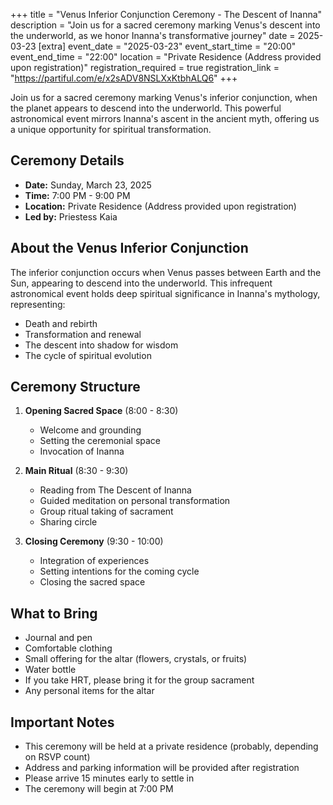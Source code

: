  +++
title = "Venus Inferior Conjunction Ceremony - The Descent of Inanna"
description = "Join us for a sacred ceremony marking Venus's descent into the underworld, as we honor Inanna's transformative journey"
date = 2025-03-23
[extra]
event_date = "2025-03-23"
event_start_time = "20:00"
event_end_time = "22:00"
location = "Private Residence (Address provided upon registration)"
registration_required = true
registration_link = "https://partiful.com/e/x2sADV8NSLXxKtbhALQ6"
+++

Join us for a sacred ceremony marking Venus's inferior conjunction, when the planet appears to descend into the underworld. This powerful astronomical event mirrors Inanna's ascent in the ancient myth, offering us a unique opportunity for spiritual transformation.

## Ceremony Details

- **Date:** Sunday, March 23, 2025
- **Time:** 7:00 PM - 9:00 PM
- **Location:** Private Residence (Address provided upon registration)
- **Led by:** Priestess Kaia

## About the Venus Inferior Conjunction

The inferior conjunction occurs when Venus passes between Earth and the Sun, appearing to descend into the underworld. This infrequent astronomical event holds deep spiritual significance in Inanna's mythology, representing:

- Death and rebirth
- Transformation and renewal
- The descent into shadow for wisdom
- The cycle of spiritual evolution

## Ceremony Structure

1. **Opening Sacred Space** (8:00 - 8:30)
   - Welcome and grounding
   - Setting the ceremonial space
   - Invocation of Inanna

2. **Main Ritual** (8:30 - 9:30)
   - Reading from The Descent of Inanna
   - Guided meditation on personal transformation
   - Group ritual taking of sacrament
   - Sharing circle

3. **Closing Ceremony** (9:30 - 10:00)
   - Integration of experiences
   - Setting intentions for the coming cycle
   - Closing the sacred space

## What to Bring

- Journal and pen
- Comfortable clothing
- Small offering for the altar (flowers, crystals, or fruits)
- Water bottle
- If you take HRT, please bring it for the group sacrament
- Any personal items for the altar

## Important Notes

- This ceremony will be held at a private residence (probably, depending on RSVP count)
- Address and parking information will be provided after registration
- Please arrive 15 minutes early to settle in
- The ceremony will begin at 7:00 PM